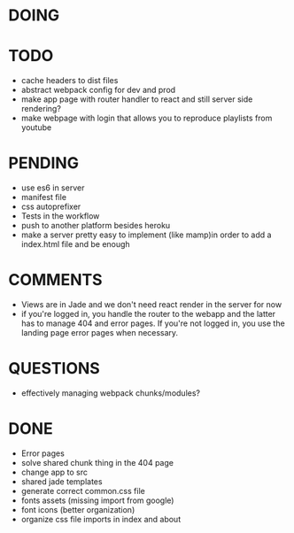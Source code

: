 # DOING

# TODO
  - cache headers to dist files
  - abstract webpack config for dev and prod
  - make app page with router handler to react and still server side rendering?
  - make webpage with login that allows you to reproduce playlists from youtube

# PENDING 
  - use es6 in server
  - manifest file
  - css autoprefixer
  - Tests in the workflow
  - push to another platform besides heroku
  - make a server pretty easy to implement (like mamp)in order to add a index.html file and be enough

# COMMENTS
  - Views are in Jade and we don't need react render in the server for now
  - if you're logged in, you handle the router to the webapp and the latter has to manage 404 and
    error pages. If you're not logged in, you use the landing page error pages when necessary.

# QUESTIONS
  - effectively managing webpack chunks/modules?

# DONE
  - Error pages
  - solve shared chunk thing in the 404 page
  - change app to src
  - shared jade templates
  - generate correct common.css file
  - fonts assets (missing import from google)
  - font icons (better organization)
  - organize css file imports in index and about